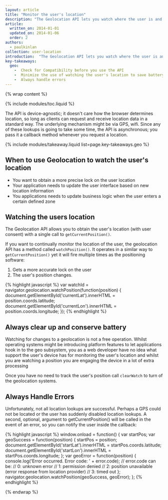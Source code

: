 ```yaml
---
layout: article
title: "Monitor the user's location"
description: "The Geolocation API lets you watch where the user is and keep tabs on them as they move around, always with the user's consent."
article:
  written_on: 2014-01-01
  updated_on: 2014-01-06
  order: 2
authors:
  - paulkinlan
collection: user-location
introduction:  "The Geolocation API lets you watch where the user is and keep tabs on them as they move around, always with the user's consent."
key-takeaways:
  geo: 
    -  Check for Compatibility before you use the API
    -  Minimize the use of watching the user's location to save battery
    -  Always handle errors
---
```


{% wrap content %}

{% include modules/toc.liquid %}

The API is device-agnostic; it doesn't care how the browser determines
location, so long as clients can request and receive location data in a
standard way. The underlying mechanism might be via GPS, wifi. Since any of
these lookups is going to take some time, the API is asynchronous; you pass it
a callback method whenever you request a location.

{% include modules/takeaway.liquid list=page.key-takeaways.geo %}

## When to use Geolocation to watch the user's location

*  You want to obtain a more precise lock on the user location
*  Your application needs to update the user interface based on new location 
   information
*  You applications needs to update business logic when the user enters a certain
   defined zone

## Watching the users location

The Geolocation API allows you to obtain the user's location (with user
consent) with a single call to `getCurrentPosition()`.  

If you want to continually monitor the location of the user, the geolocation
API has a method called `watchPosition()`. It operates in a similar way to
`getCurrentPosition()` yet it will fire multiple times as the positioning
software:

1.  Gets a more accurate lock on the user
2.  The user's position changes.
 
{% highlight javascript %}
var watchId = navigator.geolocation.watchPosition(function(position) {
  document.getElementById('currentLat').innerHTML = position.coords.latitude;
  document.getElementById('currentLon').innerHTML = position.coords.longitude;
});
{% endhighlight %}

## Always clear up and conserve battery

Watching for changes to a geolocation is not a free operation.  Whilst
operating systems might be introducing platform features to let applications
hook in to the geo subsystem, you as a web developer have no idea what support
the user's device has for monitoring the user's location and whilst you are watching
a position you are engaging the device in a lot of extra processing

Once you have no need to track the user's position call `clearWatch` to turn
of the geolocation systems.

## Always Handle Errors

Unfortunately, not all location lookups are successful. Perhaps a GPS could
not be located or the user has suddenly disabled location lookups. A second,
optional, argument to getCurrentPosition() will be called in the event of an
error, so you can notify the user inside the callback:

{% highlight javascript %}
window.onload = function() {
  var startPos;
  var geoSuccess = function(position) {
    startPos = position;
    document.getElementById('startLat').innerHTML = startPos.coords.latitude;
    document.getElementById('startLon').innerHTML = startPos.coords.longitude;
  };
  var geoError = function(position) {
    console.log('Error occurred. Error code: ' + error.code);
    // error.code can be:
    //   0: unknown error
    //   1: permission denied
    //   2: position unavailable (error response from location provider)
    //   3: timed out
  };
  navigator.geolocation.watchPosition(geoSuccess, geoError);
};
{% endhighlight %}


{% endwrap %}
